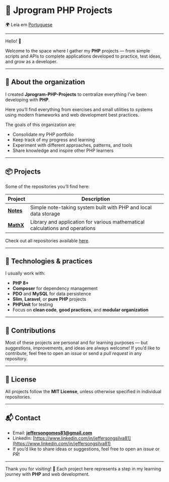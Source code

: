 # 🐘 Jprogram PHP Projects

🌍 Leia em [Portuguese](README.md)

---

Hello! 👋

Welcome to the space where I gather my **PHP** projects — from simple scripts and APIs to complete applications developed to practice, test ideas, and grow as a developer.

---

## 🎯 About the organization

I created **Jprogram-PHP-Projects** to centralize everything I’ve been developing with **PHP**.

Here you’ll find everything from exercises and small utilities to systems using modern frameworks and web development best practices.

The goals of this organization are:

* Consolidate my PHP portfolio
* Keep track of my progress and learning
* Experiment with different approaches, patterns, and tools
* Share knowledge and inspire other PHP learners

---

## 📦 Projects

Some of the repositories you’ll find here:

| Project                                                     | Description                                                                  |
| ----------------------------------------------------------- | ---------------------------------------------------------------------------- |
| **[Notes](https://github.com/jprogram-php-projects/notes)** | Simple note-taking system built with PHP and local data storage              |
| **[MathX](https://github.com/jprogram-php-projects/MathX)** | Library and application for various mathematical calculations and operations |

Check out all repositories available [here](https://github.com/orgs/jprogram-php-projects/repositories).

---

## 🧠 Technologies & practices

I usually work with:

* **PHP 8+**
* **Composer** for dependency management
* **PDO** and **MySQL** for data persistence
* **Slim**, **Laravel**, or **pure PHP** projects
* **PHPUnit** for testing
* Focus on **clean code**, **good practices**, and **modular organization**

---

## 🤝 Contributions

Most of these projects are personal and for learning purposes — but suggestions, improvements, and ideas are always welcome!
If you’d like to contribute, feel free to open an *issue* or send a *pull request* in any repository.

---

## 📜 License

All projects follow the **MIT License**, unless otherwise specified in individual repositories.

---

## 📬 Contact

* Email: **[jeffersongomes81@gmail.com](mailto:jeffersongomes81@gmail.com)**
* LinkedIn: [https://www.linkedin.com/in/jeffersongsilva81](https://www.linkedin.com/in/jeffersongsilva81)
* If you’d like to share ideas or suggestions, feel free to open an *issue* or *PR*!

---

Thank you for visiting! 🚀
Each project here represents a step in my learning journey with **PHP** and web development.
